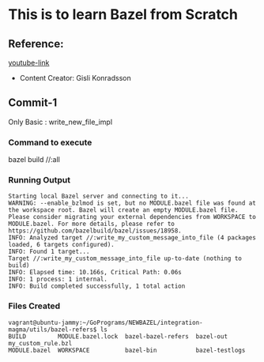# This is to learn Bazel from Scratch

## Reference: 
[youtube-link](https://www.youtube.com/watch?v=toPWLiUq5Ps)
* Content Creator: Gisli Konradsson

## Commit-1
Only Basic : write_new_file_impl

### Command to execute
bazel build //:all

### Running Output
```
Starting local Bazel server and connecting to it...
WARNING: --enable_bzlmod is set, but no MODULE.bazel file was found at the workspace root. Bazel will create an empty MODULE.bazel file. Please consider migrating your external dependencies from WORKSPACE to MODULE.bazel. For more details, please refer to https://github.com/bazelbuild/bazel/issues/18958.
INFO: Analyzed target //:write_my_custom_message_into_file (4 packages loaded, 6 targets configured).
INFO: Found 1 target...
Target //:write_my_custom_message_into_file up-to-date (nothing to build)
INFO: Elapsed time: 10.166s, Critical Path: 0.06s
INFO: 1 process: 1 internal.
INFO: Build completed successfully, 1 total action
```

### Files Created
```
vagrant@ubuntu-jammy:~/GoPrograms/NEWBAZEL/integration-magma/utils/bazel-refers$ ls
BUILD         MODULE.bazel.lock  bazel-bazel-refers  bazel-out       my_custom_rule.bzl
MODULE.bazel  WORKSPACE          bazel-bin           bazel-testlogs
```
